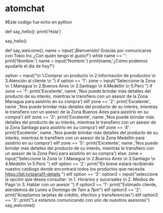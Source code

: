 # atomchat

#Este codigo fue echo en python 

def say_hello():
  print('Hola')
    
say_hello()

def say_welcome():
  name = input('¡Bienvenido! Gracias por comunicarse con Tokio Inc ¿Con quién tengo el gusto?')
  while name == '':
    print('Nombre:')
    name = input('Nombre:')
  print(name,'¿Cómo podemos ayudarle el día de hoy?')
    
  option = input("\n 1.Comprar un producto \n 2.Información de productos \n 3.Atención al cliente \n ")
  if option == '1':
    zone = input("Seleccione la Zona \n 1.Managua \n 2.Buenos Aires \n 3.Santiago \n 4.Medellin \n 5.Perú ")
    if zone == '1':
      print('Excelente', name ,'Nos puede brindar más detalles del producto de su interés, mientras le transfiero con un asesor de la Zona Managua para asistirlo en su compra')
    elif zone == '2':
      print('Excelente', name ,'Nos puede brindar más detalles del producto de su interés, mientras le transfiero con un asesor de la Zona Buenos Aires para asistirlo en su compra')
    elif zone == '3':
      print('Excelente', name ,'Nos puede brindar más detalles del producto de su interés, mientras le transfiero con un asesor de la Zona Santiago para asistirlo en su compra')
    elif zone == '4':
      print('Excelente', name ,'Nos puede brindar más detalles del producto de su interés, mientras le transfiero con un asesor de la Zona Medellin para asistirlo en su compra')
    elif zone == '5':
      print('Excelente', name ,'Nos puede brindar más detalles del producto de su interés, mientras le transfiero con un asesor de la Zona Perú para asistirlo en su compra')
    else:
        zone = input("Seleccione la Zona \n 1.Managua \n 2.Buenos Aires \n 3.Santiago \n 4.Medellin \n 5.Perú ")
  elif option == '2':
    print("En breve estará recibiendo nuestro catálogo donde encontrará todos los productos que necesita https://bit.ly/staria11-details ")
  elif option == '3':
    option3 = input("seleccione la opción que desea consultar: \n 1. Horarios y sucursales \n 2. Medios de Pago \n 3. Hablar con un asesor ")
    if option3 == '1':
      print("Estimado cliente, atendemos de Lunes a Domingo de 7am a 7pm")
    elif option3 == '2':
      print("Aceptamos tarjetas de crédito, efectivo y transferencias")
    elif option3 == '3':
      print("Le estamos comunicando con uno de nuestros asesores")
say_welcome()
